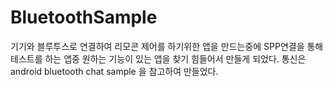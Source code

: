 # BluetoothSample
기기와 블루투스로 연결하여 리모콘 제어를 하기위한 앱을 만드는중에
SPP연결을 통해 테스트를 하는 앱중 원하는 기능이 있는 앱을 찾기 힘들어서 만들게 되었다.
통신은 android bluetooth chat sample 을 참고하여 만들었다.

